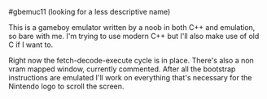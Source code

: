 #gbemuc11 (looking for a less descriptive name)

This is a gameboy emulator written by a noob in both C++ and emulation, so bare with me.
I'm trying to use modern C++ but I'll also make use of old C if I want to.

Right now the fetch-decode-execute cycle is in place. There's also a non vram mapped window, currently commented.
After all the bootstrap instructions are emulated I'll work on everything that's necessary for the Nintendo logo to scroll the screen.